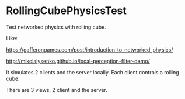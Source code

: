 # RollingCubePhysicsTest
Test networked physics with rolling cube.

Like:

https://gafferongames.com/post/introduction_to_networked_physics/

http://mikolalysenko.github.io/local-perception-filter-demo/

It simulates 2 clients and the server locally.
Each client controls a rolling cube.

There are 3 views, 2 client and the server.
